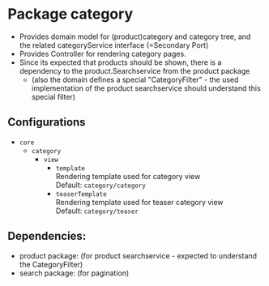 # Package category
* Provides domain model for (product)category and category tree, and the related categoryService interface (=Secondary Port)
* Provides Controller for rendering category pages. 
* Since its expected that products should be shown, there is a dependency to the product.Searchservice from the product package
  * (also the domain defines a special "CategoryFilter" - the used implementation of the product searchservice should understand this special filter)

## Configurations

- `core`
  - `category`
    - `view`
      - `template`  
        Rendering template used for category view  
        Default: `category/category`
      - `teaserTemplate`  
        Rendering template used for teaser category view  
        Default: `category/teaser`

## Dependencies:
* product package: (for product searchservice - expected to understand the CategoryFilter) 
* search package: (for pagination)
